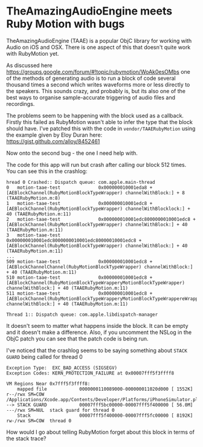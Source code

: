TheAmazingAudioEngine meets Ruby Motion with bugs
=================================================

TheAmazingAudioEngine (TAAE) is a popular ObjC library for working
with Audio on iOS and OSX. There is one aspect of this that doesn't
quite work with RubyMotion yet.

As discussed here https://groups.google.com/forum/#!topic/rubymotion/WoAk0esOMbs
one of the methods of generating audio is to run a block of code
several thousand times a second which writes waveforms more or less
directly to the speakers. This sounds crazy, and probably is, but its
also one of the best ways to organise sample-accurate triggering of
audio files and recordings.

The problems seem to be happening with the block used as a callback.
Firstly this failed as RubyMotion wasn't able to infer the type that
the block should have. I've patched this with the code in 
`vendor/TAAERubyMotion` using the example given by Eloy Duran here:
https://gist.github.com/alloy/8452461

Now onto the second bug - the one I need help with.

The code for this app will run but crash after calling our block 512 times.
You can see this in the crashlog:

```
hread 0 Crashed:: Dispatch queue: com.apple.main-thread
0   motion-taae-test              0x000000010001eda8 +[AEBlockChannel(RubyMotionBlockTypeWrapper) channelWithBlock:] + 8 (TAAERubyMotion.m:8)
1   motion-taae-test              0x000000010001edc8 +[AEBlockChannel(RubyMotionBlockTypeWrapper) channelWithBlocklock:] + 40 (TAAERubyMotion.m:11)
2   motion-taae-test              0x000000010001edc8000000010001edc8 +[AEBlockChannel(RubyMotionBlockTypeWrapper) channelWithBlock:] + 40 (TAAERubyMotion.m:11)
3   motion-taae-test              0x000000010001edc8000000010001edc80000010001edc8 +[AEBlockChannel(RubyMotionBlockTypeWrapper) channelWithBlock:] + 40 (TAAERubyMotion.m:11)
...
509 motion-taae-test              0x000000010001edc8 +[AEBlockChannelChannel(RubyMotionBlockTypeWrapper) channelWithBlock:] + 40 (TAAERubyMotion.m:11)
510 motion-taae-test              0x000000010001edc8 +[AEBlockChannel(RubyMotionBlockTypeWrapperyMotionBlockTypeWrapper) channelWithBlock:] + 40 (TAAERubyMotion.m:11)
511 motion-taae-test              0x000000010001edc8 +[AEBlockChannel(RubyMotionBlockTypeWrapperyMotionBlockTypeWrappereWrapper) channelWithBlock:] + 40 (TAAERubyMotion.m:11)

Thread 1:: Dispatch queue: com.apple.libdispatch-manager
```

It doesn't seem to matter what happens inside the block. It can be
empty and it doesn't make a difference. Also, if you uncomment the 
NSLog in the ObjC patch you can see that the patch code is being run.

I've noticed that the crashlog seems to be saying something about `STACK GUARD`
being called for thread 0

```
Exception Type:  EXC_BAD_ACCESS (SIGSEGV)
Exception Codes: KERN_PROTECTION_FAILURE at 0x00007fff5f3ffff8

VM Regions Near 0x7fff5f3ffff8:
    mapped file            0000000110089000-000000011020d000 [ 1552K] r--/rwx SM=COW  /Applications/Xcode.app/Contents/Developer/Platforms/iPhoneSimulator.platform/Developer/SDKs/iPhoneSimulator7.1.sdk/System/Library/.lilid/.lilic/ymROEw3kGk
--> STACK GUARD            00007fff5bc00000-00007fff5f400000 [ 56.0M] ---/rwx SM=NUL  stack guard for thread 0
    Stack                  00007fff5f400000-00007fff5fc00000 [ 8192K] rw-/rwx SM=COW  thread 0
```

How would I go about telling RubyMotion forget about this block in 
terms of the stack trace?
